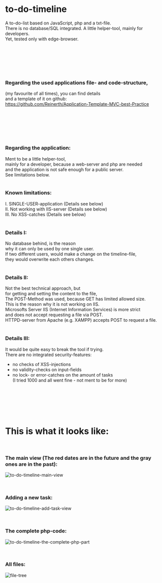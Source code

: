 # to-do-timeline
A to-do-list based on JavaScript, php and a txt-file. <br>
There is no database/SQL integrated. A little helper-tool, mainly for developers.<br>
Yet, tested only with edge-browser.

<br><br><br><br><br>

### Regarding the used applications file- and code-structure,<br>
(my favourite of all times), you can find details<br>
and a template of it on github:<br>
https://github.com/Reinerth/Application-Template-MVC-best-Practice

<br><br><br><br><br>

### Regarding the application:<br>
Ment to be a little helper-tool, <br>
mainly for a developer, because a web-server and php are needed <br>
and the application is not safe enough for a public server.<br>
See limitations below. <br><br>

### Known limitations:<br>
I. SINGLE-USER-application (Details see below) <br>
II. Not working with IIS-server (Details see below)<br>
III. No XSS-catches (Details see below) <br><br>

### Details I:<br>
No database behind, is the reason <br>
why it can only be used by one single user.<br>
If two different users, would make a change on the timeline-file,<br>
they would overwrite each others changes.<br><br>

### Details II:<br>
Not the best technical approach, but<br>
for getting and setting the content to the file,<br>
The POST-Method was used, because GET has limited allowed size. <br>
This is the reason why it is not working on IIS. <br>
Microsofts Server IIS (Internet Information Services) is more strict <br>
and does not accept requesting a file via POST. <br>
HTTPD-server from Apache (e.g. XAMPP) accepts POST to request a file.<br><br>

### Details III:<br>
It would be quite easy to break the tool if trying.<br>
There are no integrated security-features: <br>
- no checks of XSS-injections<br>
- no validity-checks on input-fields<br>
- no lock- or error-catches on the amount of tasks<br>
(I tried 1000 and all went fine - not ment to be for more)

<br><br><br><br><br>

# This is what it looks like:

<br>

### The main view (The red dates are in the future and the gray ones are in the past):<br>
![to-do-timeline-main-view](https://github.com/Reinerth/to-do-timeline/assets/85163640/693c9cd9-f63a-4dfb-80b3-71be43a4db87)

<br>

### Adding a new task:<br>

![to-do-timeline-add-task-view](https://github.com/Reinerth/to-do-timeline/assets/85163640/af73aa83-7928-412e-a68d-4d13b39a44b3)

<br>

### The complete php-code:<br>

![to-do-timeline-the-complete-php-part](https://github.com/Reinerth/to-do-timeline/assets/85163640/e2fe0fb6-c921-4aa1-9b2a-2f729811c95a)

<br>

### All files:<br>

![file-tree](https://github.com/Reinerth/to-do-timeline/assets/85163640/047fce95-ccb7-4f2c-8623-6c793f20c72b)

<br><br><br><br><br><br><br><br><br><br>

